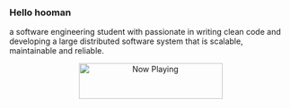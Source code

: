 ### Hello hooman

a software engineering student with passionate in writing clean code and developing a large distributed software system that is scalable, maintainable and reliable. 

<p align="center">
  <a href="https://now-playing-profile.bbkbbbk.vercel.app/now-playing?open">
    <img src="https://now-playing-profile.bbkbbbk.vercel.app/now-playing" width="256" height="64" alt="Now Playing">
  </a>
</p>
